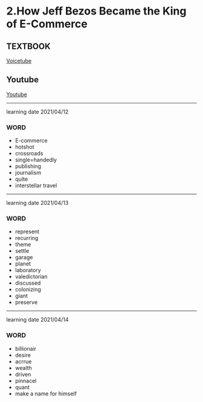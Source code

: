 # 2.How Jeff Bezos Became the King of E-Commerce
## TEXTBOOK
[Voicetube](https://tw.voicetube.com/v3/videos/65171)
## Youtube
[Youtube](https://www.youtube.com/watch?v=T_P1D_H1et8)
_______
learning date 2021/04/12
### WORD
* E-commerce
* hotshot
* crossroads
* single=handedly
* publishing
* journalism
* quite
* interstellar travel
______
learning date 2021/04/13
### WORD
* represent
* recurring
* theme
* settle
* garage
* planet
* laboratory
* valedictorian
* discussed
* colonizing
* giant
* preserve
_____
learning date 2021/04/14
### WORD
* billionair
* desire
* acrrue
* wealth
* driven
* pinnacel
* quant
* make a name for himself